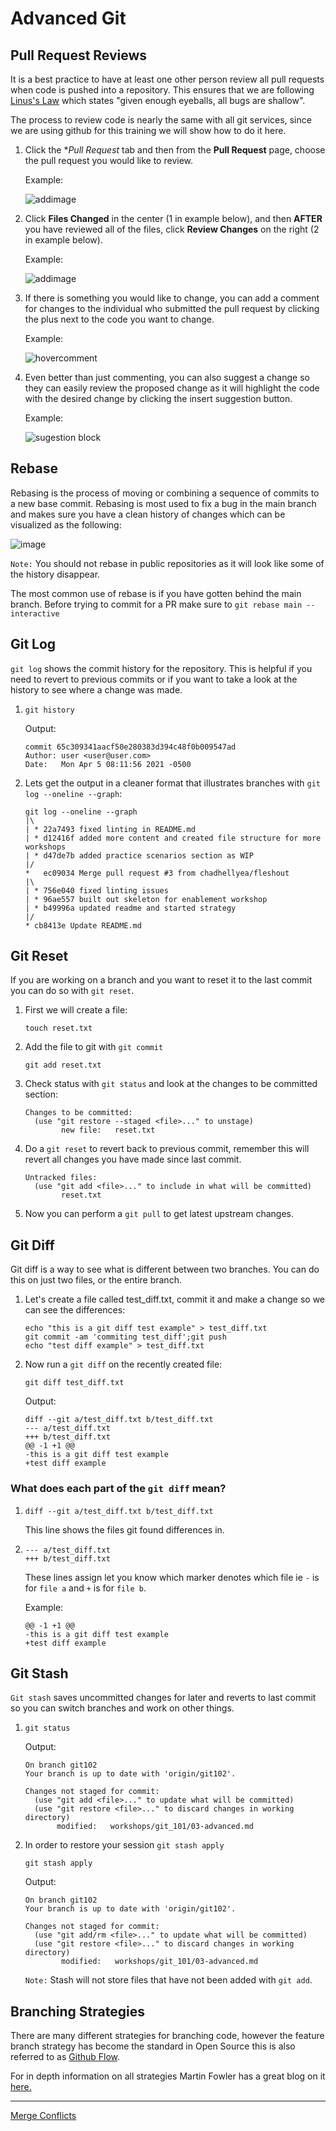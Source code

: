 # Advanced Git

## Pull Request Reviews

It is a best practice to have at least one other person review all pull requests when code is pushed into a repository. This ensures that we are following [Linus's Law](https://en.wikipedia.org/wiki/Linus%27s_law) which states "given enough eyeballs, all bugs are shallow".

The process to review code is nearly the same with all git services, since we are using github for this training we will show how to do it here.

1. Click the **Pull Request* tab and then from the **Pull Request** page, choose the pull request you would like to review.

   Example:

   ![addimage](images/select_pr.png)

2. Click **Files Changed** in the center (1 in example below), and then **AFTER** you have reviewed all of the files, click **Review Changes** on the right (2 in example below).

   Example:

   ![addimage](images/review_changes.png)

3. If there is something you would like to change, you can add a comment for changes to the individual who submitted the pull request by clicking the plus next to the code you want to change.

   Example:

   ![hovercomment](images/hover-comment-icon.gif)

4. Even better than just commenting, you can also suggest a change so they can easily review the proposed change as it will highlight the code with the desired change by clicking the insert suggestion button.

   Example:

   ![sugestion block](images/suggestion-block.png)

## Rebase

Rebasing is the process of moving or combining a sequence of commits to a new base commit. Rebasing is most used to fix a bug in the main branch and makes sure you have a clean history of changes which can be visualized as the following:

![image](images/rebase.svg)

`Note:` You should not rebase in public repositories as it will look like some of the history disappear.

The most common use of rebase is if you have gotten behind the main branch. Before trying to commit for a PR make sure to `git rebase main --interactive`

## Git Log

`git log` shows the commit history for the repository. This is helpful if you need to revert to previous commits or if you want to take a look at the history to see where a change was made.

1. ```git history```

   Output:

   ```shell
   commit 65c309341aacf50e280383d394c48f0b009547ad
   Author: user <user@user.com>
   Date:   Mon Apr 5 08:11:56 2021 -0500
   ```

2. Lets get the output in a cleaner format that illustrates branches with `git log --oneline --graph`:

   ```shell
   git log --oneline --graph
   |\  
   | * 22a7493 fixed linting in README.md
   | * d12416f added more content and created file structure for more workshops
   | * d47de7b added practice scenarios section as WIP
   |/  
   *   ec09034 Merge pull request #3 from chadhellyea/fleshout
   |\  
   | * 756e040 fixed linting issues
   | * 96ae557 built out skeleton for enablement workshop
   | * b49996a updated readme and started strategy
   |/  
   * cb8413e Update README.md

## Git Reset

If you are working on a branch and you want to reset it to the last commit you can do so with `git reset`.

1. First we will create a file:

   ```shell
   touch reset.txt
   ```

2. Add the file to git with `git commit`

   ```shell
   git add reset.txt
   ```

3. Check status with `git status` and look at the changes to be committed section:

   ```shell
   Changes to be committed:
     (use "git restore --staged <file>..." to unstage)
           new file:   reset.txt
    ```

4. Do a `git reset` to revert back to previous commit, remember this will revert all changes you have made since last commit.

   ```shell
   Untracked files:
     (use "git add <file>..." to include in what will be committed)
           reset.txt
    ```

5. Now you can perform a `git pull` to get latest upstream changes.

## Git Diff

Git diff is a way to see what is different between two branches. You can do this on just two files, or the entire branch.

1. Let's create a file called test_diff.txt, commit it and make a change so we can see the differences:

   ```shell
   echo "this is a git diff test example" > test_diff.txt
   git commit -am 'commiting test_diff';git push
   echo "test diff example" > test_diff.txt
   ```

2. Now run a `git diff` on the recently created file:

   ```shell
   git diff test_diff.txt
   ```

   Output:

   ```shell
   diff --git a/test_diff.txt b/test_diff.txt
   --- a/test_diff.txt
   +++ b/test_diff.txt
   @@ -1 +1 @@
   -this is a git diff test example
   +test diff example
   ```

### What does each part of the `git diff` mean?

1. ```diff --git a/test_diff.txt b/test_diff.txt```

   This line shows the files git found differences in.

2. ```shell
   --- a/test_diff.txt
   +++ b/test_diff.txt
   ```

   These lines assign let you know which marker denotes which file ie `-` is for `file a` and `+` is for `file b`.

   Example:

   ```shell
   @@ -1 +1 @@
   -this is a git diff test example
   +test diff example
   ```

## Git Stash

`Git stash` saves uncommitted changes for later and reverts to last commit so you can switch branches and work on other things.

1. ```git status```

   Output:

   ```shell
   On branch git102
   Your branch is up to date with 'origin/git102'.

   Changes not staged for commit:
     (use "git add <file>..." to update what will be committed)
     (use "git restore <file>..." to discard changes in working directory)
          modified:   workshops/git_101/03-advanced.md
   ```

2. In order to restore your session `git stash apply`

   ```shell
   git stash apply
   ```

   Output:

   ```shell
   On branch git102
   Your branch is up to date with 'origin/git102'.

   Changes not staged for commit:
     (use "git add/rm <file>..." to update what will be committed)
     (use "git restore <file>..." to discard changes in working directory)
           modified:   workshops/git_101/03-advanced.md
   ```

   `Note:` Stash will not store files that have not been added with `git add`.

## Branching Strategies

There are many different strategies for branching code, however the feature branch strategy has become the standard in Open Source this is also referred to as [Github Flow](https://guides.github.com/introduction/flow/).

For in depth information on all strategies Martin Fowler has a great blog on it [here.](https://martinfowler.com/articles/branching-patterns.html)

---

[Merge Conflicts](04-merge-conflicts.md)
